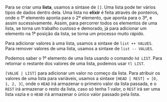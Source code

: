 Para se criar uma **lista**, usamos a sintaxe de `[]`. Uma lista pode ter vários tipos de dados dentro dela.
Uma lista no **elixir** é feita através de ponteiros, onde o 1º elemento aponta para o 2º elemento, que aponta para o 3º, e assim sucessivamente. Assim, para percorrer todos os elementos de uma lista, se torna um trabalho custoso e demorado, já para adicionar um elemento na 1ª posição da lista, se torna um processo muito rápido.

Para adicionar valores à uma lista, usamos a sintaxe de `list ++ VALUES`.
Para remover valores de uma lista, usamos a sintaxe de `list -- VALUES`.

Podemos saber o 1º elemento de uma lista usando o comando `hd LIST`.
Para retornar o restante dos valores de uma lista, podemos usar `tl LIST`.

`[VALUE | LIST]` para adicionar um valor no começo da lista.
Para atribuir os valores de uma lista para variáveis, usamos a sintaxe `[HEAD | REST] = [0, 1, 2, 3]`, onde o `HEAD` irá armazenar o primeiro valor da lista passada, e o `REST` irá armazenar o resto da lista, caso só tenha 1 valor, o `REST` irá ser uma lista vazia e o `HEAD` irá armazenar o único valor passado pela lista.